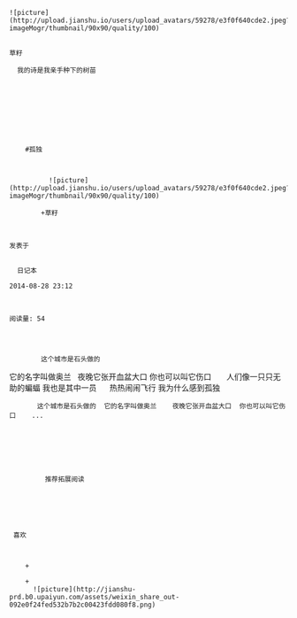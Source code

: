 
    
  
    ![picture](http://upload.jianshu.io/users/upload_avatars/59278/e3f0f640cde2.jpeg?imageMogr/thumbnail/90x90/quality/100)
    

    草籽
  
      我的诗是我亲手种下的树苗

  
  
    
  


    
      
        #孤独
        
          
            
              ![picture](http://upload.jianshu.io/users/upload_avatars/59278/e3f0f640cde2.jpeg?imageMogr/thumbnail/90x90/quality/100)
            
            +草籽
        
        
    
    发表于 

    
      日记本

    2014-08-28 23:12

    

    阅读量: 54
  


        
            这个城市是石头做的
  它的名字叫做奥兰  
  夜晚它张开血盆大口
  你也可以叫它伤口      
  人们像一只只无助的蝙蝠
  我也是其中一员     
  热热闹闹飞行
  我为什么感到孤独

        
           这个城市是石头做的  它的名字叫做奥兰    夜晚它张开血盆大口  你也可以叫它伤口    ...
      
    
    
      
      
      
          
             推荐拓展阅读
        
      
    
    
      
          
     喜欢

      
      
        +
                  
        +
          ![picture](http://jianshu-prd.b0.upaiyun.com/assets/weixin_share_out-092e0f24fed532b7b2c00423fdd080f8.png)
        
      
    
  



